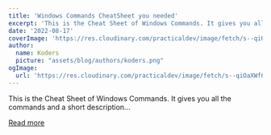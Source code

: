 ```yaml
---
title: 'Windows Commands CheatSheet you needed'
excerpt: 'This is the Cheat Sheet of Windows Commands. It gives you all the commands and a short description...'
date: '2022-08-17'
coverImage: 'https://res.cloudinary.com/practicaldev/image/fetch/s--qiOaXWf0--/c_imagga_scale,f_auto,fl_progressive,h_420,q_auto,w_1000/https://dev-to-uploads.s3.amazonaws.com/uploads/articles/pwouinnnmk8yhnxrx8kv.png'
author:
  name: Koders
  picture: "assets/blog/authors/koders.png"
ogImage:
  url: 'https://res.cloudinary.com/practicaldev/image/fetch/s--qiOaXWf0--/c_imagga_scale,f_auto,fl_progressive,h_420,q_auto,w_1000/https://dev-to-uploads.s3.amazonaws.com/uploads/articles/pwouinnnmk8yhnxrx8kv.png'
---
```


This is the Cheat Sheet of Windows Commands. It gives you all the commands and a short description...

[Read more](https://dev.to/j471n/windows-commands-cheatsheet-you-needed-4191)
